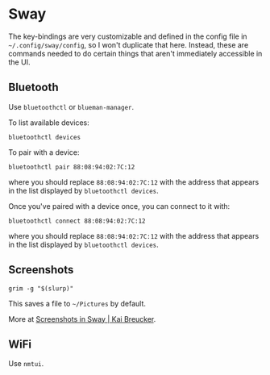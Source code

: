 # Sway

The key-bindings are very customizable and defined in the config file in `~/.config/sway/config`, so I won't duplicate that here. Instead, these are commands needed to do certain things that aren't immediately accessible in the UI.

## Bluetooth

Use `bluetoothctl` or `blueman-manager`.

To list available devices:

```
bluetoothctl devices
```

To pair with a device:

```
bluetoothctl pair 88:08:94:02:7C:12
```

where you should replace `88:08:94:02:7C:12` with the address that appears in the list displayed by `bluetoothctl devices`.

Once you've paired with a device once, you can connect to it with:

```
bluetoothctl connect 88:08:94:02:7C:12
```

where you should replace `88:08:94:02:7C:12` with the address that appears in the list displayed by `bluetoothctl devices`.

## Screenshots

```
grim -g "$(slurp)"
```

This saves a file to `~/Pictures` by default.

More at [Screenshots in Sway | Kai Breucker](https://kaibreucker.dev/en/content/foss/sway/screenshots/).


## WiFi 

Use `nmtui`.

